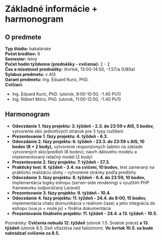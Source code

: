 # Základné informácie + harmonogram

## O predmete

**Typ štúdia:** bakalárske  
**Počet kreditov:** 6  
**Semester:** letný  
**Počet hodín týždenne (prednášky - cvičenia):** 2 - 2   
**Čas a miestnosť prednášky:**  štvrtok, 13:00-14:50, -1.57/a (U80a)   
**Sylabus predmetu:** v AIS  
**Garant predmetu:** Ing. Eduard Kuric, PhD.  
**Cvičiaci:**  
* Ing. Eduard Kuric, PhD. (utorok, 9:00-10:50, -1.40 PU1)
* Ing. Róbert Móro, PhD. (utorok, 11:00-12:50, -1.40 PU1)


## Harmonogram 

* **Odovzdanie 1. fázy projektu: 3. týždeň - 2.3. do 23:59 v AIS, 5 bodov,** vytvorenie skíc jednotlivých stránok pre 3 typy rozlíšení
* **Prezentovanie 1. fázy projektu: 4. týždeň - 6.3.**
* **Odovzdanie 2. fázy projektu: 6. týždeň - 23.3. do 23:59 v AIS, 10 bodov (8 + 2 body),** vytvorenie responzívnych šablón na základe vytvorených skíc/predloh (8 bodov); návrh dátového modelu a implementovaný relačný model (2 body)
* **Prezentovanie 2. fázy projektu: 7. týždeň - 27.3.**
* **Praktický test: 8. týždeň - 3.4. na cvičení, 10 bodov,** test zameraný na praktickú realizáciu úlohy - vytvorenie stránky podľa predlohy
* **Odovzdanie 3. fázy projektu: 8. týždeň - 6.4. do 23:59, 10 bodov,** implementácia logiky eshopu (server-side rendering) s využitím PHP frameworku (odporúčaný Laravel)
* **Prezentovanie 3. fázy projektu: 9. týždeň - 10.4.**
* **Odovzdanie 4. fázy projektu: 11. týždeň - 24.4. do 8:00, 15 bodov,** implementácia chatu (komunikácia v reálnom čase) a jeho integrácia do eshopu (vue.js + node.js) + finálna dokumentácia
* **Prezentovanie finálneho projektu: 11. týždeň - 24.4. a 13. týždeň - 10.5.**

Poznámky: **Cvičenia nebudú 12. týždeň** (utorok 1.5. Sviatok práce) **a 13. týždeň** (utorok 8.5. Deň víťazstva nad fašizmom). **Vo švrtok 10.5. sa bude nahrádzať cvičenie za 8.5.**
 
